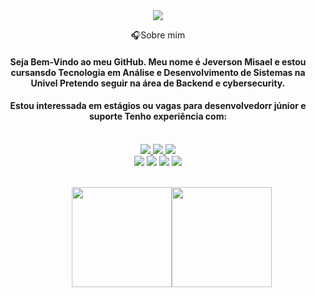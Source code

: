 <div align="center">
<img align="center" src=https://i.imgur.com/Cqkog8A.png
</div>

🎧Sobre mim
<div align="center">

<h4>Seja Bem-Vindo ao meu GitHub. Meu nome é Jeverson Misael e estou cursansdo Tecnologia em Análise e Desenvolvimento de Sistemas na Univel Pretendo seguir na área de Backend e cybersecurity.</h4>
<h4>Estou interessada em estágios ou vagas para desenvolvedorr júnior e suporte Tenho experiência com:</h4>

<br>
<div align="center">
<a href="https://www.linkedin.com/in/jeverson-misael-da-cruz-filho-136533262/"  target="_blank">
<img src="https://img.shields.io/badge/linkedin-%23706d6d.svg?style=for-the-badge&logo=linkedin&logoColor=white" target="_blank">
</a>
<a href="https://www.instagram.com/jeversonmisael/"  target="_blank">
<img src="https://img.shields.io/badge/Instagram-706d6d?style=for-the-badge&logo=instagram&logoColor=white" target="_blank">
</a>
<a href="mailto:jeversonmisaeldacruzfilho@gmail.com"  target="_blank">
<img src="https://img.shields.io/badge/Gmail-706d6d?style=for-the-badge&logo=gmail&logoColor=white" target="_blank">
</a>
</div>

<img src="https://img.shields.io/badge/HTML-706d6d?style=for-the-badge&logo=html5&logoColor=white%22%3E">
<img src="https://img.shields.io/badge/CSS-706d6d?&style=for-the-badge&logo=css3&logoColor=white%22%3E">
<img src="https://img.shields.io/badge/JavaScript-706d6d?style=for-the-badge&logo=javascript&logoColor=white%22%3E">
<img src="https://img.shields.io/badge/C-706d6d?style=for-the-badge&logo=c&logoColor=white%22%3E">

<br>⠀⠀⠀⠀
<a href="https://github.com/JeversonMisaelDaCruz">
<img height="160cm" src="https://github-readme-stats.vercel.app/api?username=Durato&theme=dark&show_icons=true"><img height="160cm" src="https://github-readme-stats.vercel.app/api/top-langs/?username=Durato&layout=compact&langs_count=7&theme=dark"> 



</div>
